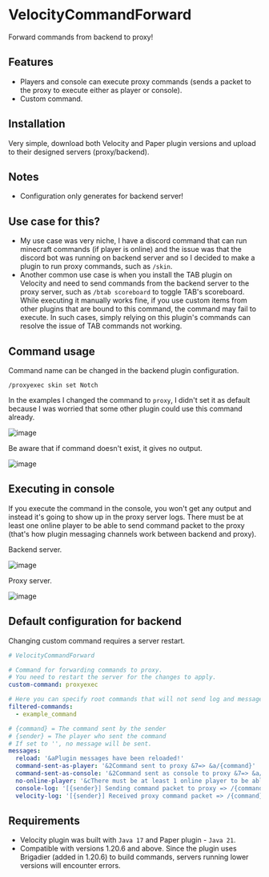 # VelocityCommandForward
Forward commands from backend to proxy!

## Features
* Players and console can execute proxy commands (sends a packet to the proxy to execute either as player or console).
* Custom command.

## Installation
Very simple, download both Velocity and Paper plugin versions and upload to their designed servers (proxy/backend).

## Notes
* Configuration only generates for backend server!

## Use case for this?
* My use case was very niche, I have a discord command that can run minecraft commands (if player is online) and
the issue was that the discord bot was running on backend server and so I decided to make a plugin to run proxy
commands, such as `/skin`.
* Another common use case is when you install the TAB plugin on Velocity and need to send commands from the backend server to the proxy server, such as `/btab scoreboard` to toggle TAB's scoreboard. While executing it manually works fine, if you use custom items from other plugins that are bound to this command, the command may fail to execute. In such cases, simply relying on this plugin's commands can resolve the issue of TAB commands not working.

## Command usage
Command name can be changed in the backend plugin configuration.

`/proxyexec skin set Notch`

In the examples I changed the command to `proxy`, I didn't set it as default because I was worried that some other plugin could use this command already.

![image](https://github.com/user-attachments/assets/63b707f1-e745-4bbb-a1d4-402f4eb292de)

Be aware that if command doesn't exist, it gives no output.

![image](https://github.com/user-attachments/assets/3836e0cf-8426-4f45-bdbe-2cec4f92feae)

## Executing in console
If you execute the command in the console, you won't get any output and instead it's going to show up in the proxy server logs.
There must be at least one online player to be able to send command packet to the proxy (that's how plugin messaging channels work between backend and proxy).

Backend server.

![image](https://github.com/user-attachments/assets/0a55af23-2319-49f0-a6d9-ec6125fdeaac)

Proxy server.

![image](https://github.com/user-attachments/assets/1d04272e-5f70-42da-8c78-61dd529de442)

## Default configuration for backend
Changing custom command requires a server restart.
```yaml
# VelocityCommandForward

# Command for forwarding commands to proxy.
# You need to restart the server for the changes to apply.
custom-command: proxyexec

# Here you can specify root commands that will not send log and message.
filtered-commands:
  - example_command

# {command} = The command sent by the sender
# {sender} = The player who sent the command
# If set to '', no message will be sent.
messages:
  reload: '&aPlugin messages have been reloaded!'
  command-sent-as-player: '&2Command sent to proxy &7=> &a/{command}'
  command-sent-as-console: '&2Command sent as console to proxy &7=> &a/{command}'
  no-online-player: '&cThere must be at least 1 online player to be able to execute proxy console commands!'
  console-log: '[{sender}] Sending command packet to proxy => /{command}'
  velocity-log: '[{sender}] Received proxy command packet => /{command}'
```

## Requirements
* Velocity plugin was built with `Java 17` and Paper plugin - `Java 21`.
* Compatible with versions 1.20.6 and above. Since the plugin uses Brigadier (added in 1.20.6) to build commands, servers running lower versions will encounter errors.
